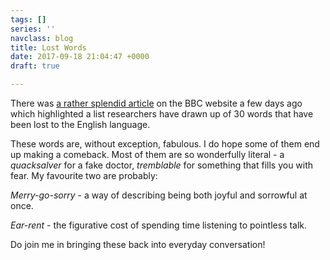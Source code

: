 ```yaml
---
tags: []
series: ''
navclass: blog
title: Lost Words
date: 2017-09-18 21:04:47 +0000
draft: true

---
```

There was [a rather splendid article](http://www.bbc.co.uk/news/uk-41266000) on the BBC website a few days ago which highlighted a list researchers have drawn up of 30 words that have been lost to the English language.

These words are, without exception, fabulous. I do hope some of them end up making a comeback. Most of them are so wonderfully literal - a *quacksalver* for a fake doctor, *tremblable* for something that fills you with fear. My favourite two are probably:

*Merry-go-sorry* - a way of describing being both joyful and sorrowful at once.

*Ear-rent* - the figurative cost of spending time listening to pointless talk.

Do join me in bringing these back into everyday conversation!